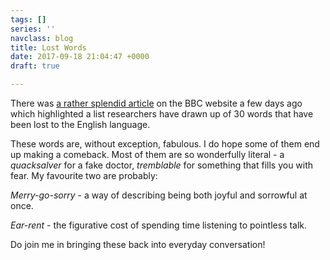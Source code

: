 ```yaml
---
tags: []
series: ''
navclass: blog
title: Lost Words
date: 2017-09-18 21:04:47 +0000
draft: true

---
```

There was [a rather splendid article](http://www.bbc.co.uk/news/uk-41266000) on the BBC website a few days ago which highlighted a list researchers have drawn up of 30 words that have been lost to the English language.

These words are, without exception, fabulous. I do hope some of them end up making a comeback. Most of them are so wonderfully literal - a *quacksalver* for a fake doctor, *tremblable* for something that fills you with fear. My favourite two are probably:

*Merry-go-sorry* - a way of describing being both joyful and sorrowful at once.

*Ear-rent* - the figurative cost of spending time listening to pointless talk.

Do join me in bringing these back into everyday conversation!